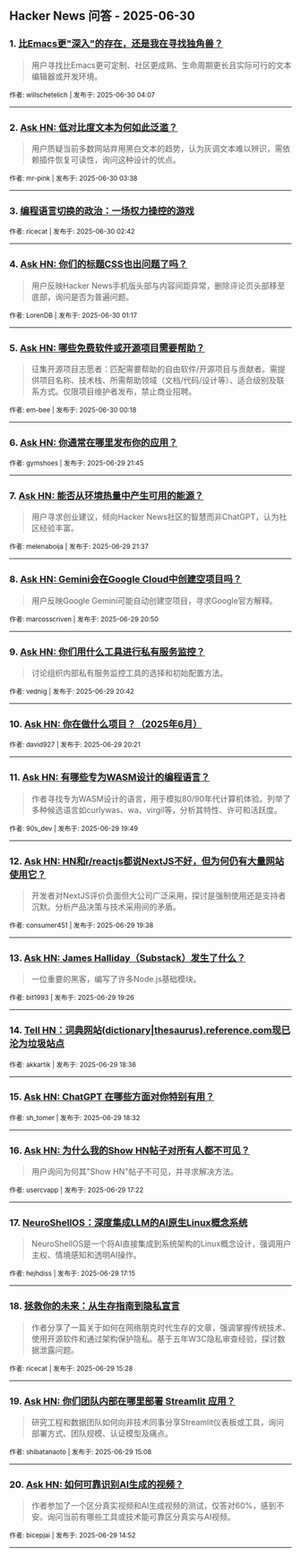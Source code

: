 ## Hacker News 问答 - 2025-06-30


### 1. [比Emacs更"深入"的存在，还是我在寻找独角兽？](https://news.ycombinator.com/item?id=44419253)
> 用户寻找比Emacs更可定制、社区更成熟、生命周期更长且实际可行的文本编辑器或开发环境。

<sub>作者: willschetelich | 发布于: 2025-06-30 04:07</sub>

---

### 2. [Ask HN: 低对比度文本为何如此泛滥？](https://news.ycombinator.com/item?id=44419099)
> 用户质疑当前多数网站弃用黑白文本的趋势，认为灰调文本难以辨识，需依赖插件恢复可读性，询问这种设计的优点。

<sub>作者: mr-pink | 发布于: 2025-06-30 03:38</sub>

---

### 3. [编程语言切换的政治：一场权力操控的游戏](https://news.ycombinator.com/item?id=44418727)

<sub>作者: ricecat | 发布于: 2025-06-30 02:42</sub>

---

### 4. [Ask HN: 你们的标题CSS也出问题了吗？](https://news.ycombinator.com/item?id=44418222)
> 用户反映Hacker News手机版头部与内容间距异常，删除评论页头部移至底部，询问是否为普遍问题。

<sub>作者: LorenDB | 发布于: 2025-06-30 01:17</sub>

---

### 5. [Ask HN: 哪些免费软件或开源项目需要帮助？](https://news.ycombinator.com/item?id=44417888)
> 征集开源项目志愿者：匹配需要帮助的自由软件/开源项目与贡献者。需提供项目名称、技术栈、所需帮助领域（文档/代码/设计等）、适合级别及联系方式。仅限项目维护者发布，禁止商业招聘。

<sub>作者: em-bee | 发布于: 2025-06-30 00:18</sub>

---

### 6. [Ask HN: 你通常在哪里发布你的应用？](https://news.ycombinator.com/item?id=44416730)

<sub>作者: gymshoes | 发布于: 2025-06-29 21:45</sub>

---

### 7. [Ask HN: 能否从环境热量中产生可用的能源？](https://news.ycombinator.com/item?id=44416651)
> 用户寻求创业建议，倾向Hacker News社区的智慧而非ChatGPT，认为社区经验丰富。

<sub>作者: melenaboija | 发布于: 2025-06-29 21:37</sub>

---

### 8. [Ask HN: Gemini会在Google Cloud中创建空项目吗？](https://news.ycombinator.com/item?id=44416324)
> 用户反映Google Gemini可能自动创建空项目，寻求Google官方解释。

<sub>作者: marcosscriven | 发布于: 2025-06-29 20:50</sub>

---

### 9. [Ask HN: 你们用什么工具进行私有服务监控？](https://news.ycombinator.com/item?id=44416268)
> 讨论组织内部私有服务监控工具的选择和初始配置方法。

<sub>作者: vednig | 发布于: 2025-06-29 20:42</sub>

---

### 10. [Ask HN: 你在做什么项目？（2025年6月）](https://news.ycombinator.com/item?id=44416093)

<sub>作者: david927 | 发布于: 2025-06-29 20:21</sub>

---

### 11. [Ask HN: 有哪些专为WASM设计的编程语言？](https://news.ycombinator.com/item?id=44415806)
> 作者寻找专为WASM设计的语言，用于模拟80/90年代计算机体验。列举了多种候选语言如curlywas、wa、virgil等，分析其特性、许可和活跃度。

<sub>作者: 90s_dev | 发布于: 2025-06-29 19:49</sub>

---

### 12. [Ask HN: HN和r/reactjs都说NextJS不好，但为何仍有大量网站使用它？](https://news.ycombinator.com/item?id=44415721)
> 开发者对NextJS评价负面但大公司广泛采用，探讨是强制使用还是支持者沉默。分析产品决策与技术采用间的矛盾。

<sub>作者: consumer451 | 发布于: 2025-06-29 19:38</sub>

---

### 13. [Ask HN: James Halliday（Substack）发生了什么？](https://news.ycombinator.com/item?id=44415628)
> 一位重要的黑客，编写了许多Node.js基础模块。

<sub>作者: bit1993 | 发布于: 2025-06-29 19:26</sub>

---

### 14. [Tell HN：词典网站(dictionary|thesaurus).reference.com现已沦为垃圾站点](https://news.ycombinator.com/item?id=44415289)

<sub>作者: akkartik | 发布于: 2025-06-29 18:36</sub>

---

### 15. [Ask HN: ChatGPT 在哪些方面对你特别有用？](https://news.ycombinator.com/item?id=44415250)

<sub>作者: sh_tomer | 发布于: 2025-06-29 18:32</sub>

---

### 16. [Ask HN: 为什么我的Show HN帖子对所有人都不可见？](https://news.ycombinator.com/item?id=44414732)
> 用户询问为何其"Show HN"帖子不可见，并寻求解决方法。

<sub>作者: usercvapp | 发布于: 2025-06-29 17:22</sub>

---

### 17. [NeuroShellOS：深度集成LLM的AI原生Linux概念系统](https://news.ycombinator.com/item?id=44414683)
> NeuroShellOS是一个将AI直接集成到系统架构的Linux概念设计，强调用户主权、情境感知和透明AI操作。

<sub>作者: hejhdiss | 发布于: 2025-06-29 17:15</sub>

---

### 18. [拯救你的未来：从生存指南到隐私宣言](https://news.ycombinator.com/item?id=44413887)
> 作者分享了一篇关于如何在网络朋克时代生存的文章，强调掌握传统技术、使用开源软件和通过架构保护隐私。基于五年W3C隐私审查经验，探讨数据泄露问题。

<sub>作者: ricecat | 发布于: 2025-06-29 15:28</sub>

---

### 19. [Ask HN: 你们团队内部在哪里部署 Streamlit 应用？](https://news.ycombinator.com/item?id=44413741)
> 研究工程和数据团队如何向非技术同事分享Streamlit仪表板或工具，询问部署方式、团队规模、认证模型及痛点。

<sub>作者: shibatanaoto | 发布于: 2025-06-29 15:08</sub>

---

### 20. [Ask HN: 如何可靠识别AI生成的视频？](https://news.ycombinator.com/item?id=44413638)
> 作者参加了一个区分真实视频和AI生成视频的测试，仅答对60%，感到不安。询问当前有哪些工具或技术能可靠区分真实与AI视频。

<sub>作者: bicepjai | 发布于: 2025-06-29 14:52</sub>

---
